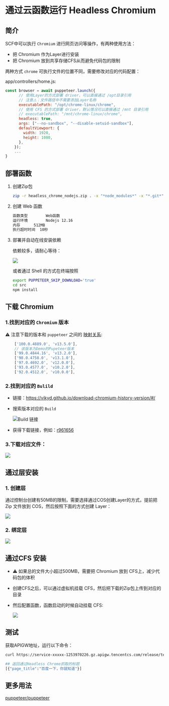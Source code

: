 # 通过云函数运行 Headless Chromium


## 简介

SCF中可以执行 `Chromium` 进行网页访问等操作，有两种使用方法：

- 把 Chromium 作为Layer进行安装
- 把 Chromium 放到共享存储CFS从而避免代码包的限制

两种方式 `chrome` 可执行文件的位置不同，需要修改对应的代码配置：

app/controllers/home.js:

```js
const browser = await puppeteer.launch({
      // 使用Layer的方式部署 driver，可以直接通过 /opt目录引用
      // 注意⚠️：文件路径中不需要添加Layer名称
      executablePath: "/opt/chrome-linux/chrome",
      // 使用 CFS 的方式部署 driver，默认情况可以直接通过 /mnt 目录引用
      // executablePath: "/mnt/chrome-linux/chrome",
      headless: true,
      args: ["--no-sandbox", "--disable-setuid-sandbox"],
      defaultViewport: {
        width: 1920,
        height: 1080,
      },
    });
    ...
}
```

## 部署函数

1. 创建Zip包

    ```bash
    zip -r headless_chrome_nodejs.zip . -x "*node_modules*" -x "*.git*"
    ```
2. 创建 Web 函数

    ```bash
    函数类型	    Web函数
    运行环境	    Nodejs 12.16
    内存	    512MB
    执行超时时间  10秒
    ```

3. 部署并自动在线安装依赖

    依赖较多，请耐心等待：
    
    ![](https://user-images.githubusercontent.com/251222/158589997-d57b130b-b5db-4c53-8a7c-2bf3139a1ed6.png)
    
    或者通过 Shell 的方式在终端按照

    ```bash
    export PUPPETEER_SKIP_DOWNLOAD='true'
    cd src
    npm install
    ```
## 下载 Chromium

### 1.找到对应的 `Chromium` 版本

⚠️ 注意下载的版本和 `puppeteer` 之间的 [映射关系](https://github.com/puppeteer/puppeteer/blob/main/versions.js):

```js
    ['100.0.4889.0', 'v13.5.0'],
    // 该版本为Demo的Pupeteer版本
    ['99.0.4844.16', 'v13.2.0'],
    ['98.0.4758.0', 'v13.1.0'],
    ['97.0.4692.0', 'v12.0.0'],
    ['93.0.4577.0', 'v10.2.0'],
    ['92.0.4512.0', 'v10.0.0'],
```

### 2.找到对应的 `Bulild` 

- 链接：https://vikyd.github.io/download-chromium-history-version/#/
- 搜索版本对应的 `Build`

  ![Build 链接](https://user-images.githubusercontent.com/251222/158581688-b5a390aa-e969-4181-a8cc-428c65bf839a.png)

- 获得下载链接，例如：[r961656](https://www.googleapis.com/download/storage/v1/b/chromium-browser-snapshots/o/Linux_x64%2F961656%2Fchrome-linux.zip)

### 3.下载对应文件：

![](https://user-images.githubusercontent.com/251222/158582196-fb7c90bc-75b0-40f1-9d3a-cbf78611781f.png)


## 通过层安装

### 1. 创建层

通过控制台创建有50MB的限制，需要选择通过COS创建Layer的方式，提前把 Zip 文件放到 COS，然后按照下面的方式创建 Layer：

![](https://user-images.githubusercontent.com/251222/158583758-530e1d1d-41a1-4e38-82c4-3eb1f6c59aa3.png)

### 2. 绑定层

![](https://user-images.githubusercontent.com/251222/158590530-f592f3d2-a47a-421b-bc5d-230c963178a4.png)


## 通过CFS 安装

- ⚠️ 如果总的文件大小超过500MB，需要把 Chromium 放到 CFS上，减少代码包的体积
- 创建CFS之后，可以通过虚拟机挂载 CFS，然后把下载的Zip包上传到对应的目录
- 然后配置函数，函数启动的时候自动挂载 CFS:

  ![](https://user-images.githubusercontent.com/251222/158591094-ef6d5595-ee95-4594-b99c-0e85ee98e1d8.png)

## 测试

获取APIGW地址，运行以下命令：

```bash
curl https://service-xxxxx-1253970226.gz.apigw.tencentcs.com/release/test

## 返回通过Headless Chrome抓取的标题
[{"page_title":"百度一下，你就知道"}]

```

## 更多用法
[puppeteer/puppeteer](https://github.com/puppeteer/puppeteer)
